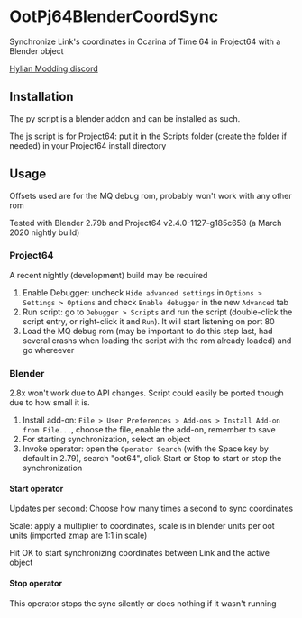 # OotPj64BlenderCoordSync
Synchronize Link's coordinates in Ocarina of Time 64 in Project64 with a Blender object

[Hylian Modding discord](https://discordapp.com/invite/74pHDEU)

## Installation
The py script is a blender addon and can be installed as such.

The js script is for Project64: put it in the Scripts folder (create the folder if needed) in your Project64 install directory

## Usage
Offsets used are for the MQ debug rom, probably won't work with any other rom

Tested with Blender 2.79b and Project64 v2.4.0-1127-g185c658 (a March 2020 nightly build)

### Project64
A recent nightly (development) build may be required
1. Enable Debugger: uncheck `Hide advanced settings` in `Options > Settings > Options` and check `Enable debugger` in the new `Advanced` tab
2. Run script: go to `Debugger > Scripts` and run the script (double-click the script entry, or right-click it and `Run`). It will start listening on port 80
3. Load the MQ debug rom (may be important to do this step last, had several crashs when loading the script with the rom already loaded) and go whereever

### Blender
2.8x won't work due to API changes. Script could easily be ported though due to how small it is.
1. Install add-on: `File > User Preferences > Add-ons > Install Add-on from File...`, choose the file, enable the add-on, remember to save
2. For starting synchronization, select an object
3. Invoke operator: open the `Operator Search` (with the Space key by default in 2.79), search "oot64", click Start or Stop to start or stop the synchronization

#### Start operator
Updates per second: Choose how many times a second to sync coordinates

Scale: apply a multiplier to coordinates, scale is in blender units per oot units (imported zmap are 1:1 in scale)

Hit OK to start synchronizing coordinates between Link and the active object

#### Stop operator
This operator stops the sync silently or does nothing if it wasn't running
